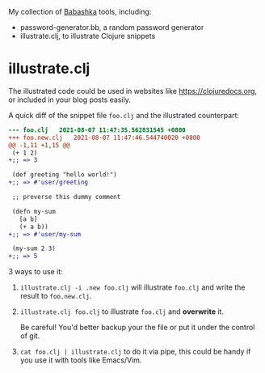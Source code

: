My collection of [Babashka](https://book.babashka.org/) tools, including:

- password-generator.bb, a random password generator
- illustrate.clj, to illustrate Clojure snippets

# illustrate.clj

  The illustrated code could be used in websites like https://clojuredocs.org, or included in your blog posts easily.

  A quick diff of the snippet file `foo.clj` and the illustrated counterpart:

  ```diff
  --- foo.clj   2021-08-07 11:47:35.562831545 +0800
  +++ foo.new.clj   2021-08-07 11:47:46.544740020 +0800
  @@ -1,11 +1,15 @@
   (+ 1 2)
  +;; => 3

   (def greeting "hello world!")
  +;; => #'user/greeting

   ;; preverse this dummy comment

   (defn my-sum
     [a b]
     (+ a b))
  +;; => #'user/my-sum

   (my-sum 2 3)
  +;; => 5
  ```

  3 ways to use it:
  1. `illustrate.clj -i .new foo.clj` will illustrate `foo.clj` and write the result to `foo.new.clj`.
  2. `illustrate.clj foo.clj` to illustrate `foo.clj` and **overwrite** it.

     Be careful! You'd better backup your the file or put it under the control of git.

  3. `cat foo.clj | illustrate.clj` to do it via pipe, this could be handy if you use it with tools like Emacs/Vim.
